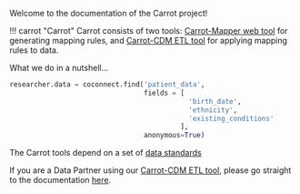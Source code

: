 Welcome to the documentation of the Carrot project!

!!! carrot "Carrot"
    Carrot consists of two tools: [Carrot-Mapper web tool](Carrot-Mapper/index.md) for generating mapping rules, and 
    [Carrot-CDM ETL tool](CaRROT-CDM/index.md) for applying mapping rules to data.

What we do in a nutshell...
```python
researcher.data = coconnect.find('patient_data',
                                 fields = [
                                            'birth_date',
                                            'ethnicity',
                                            'existing_conditions'
                                          ],
                                 anonymous=True)
```

The Carrot tools depend on a set of [data standards]()

If you are a Data Partner using our [Carrot-CDM ETL tool](https://github.com/HDRUK/CaRROT-CDM), please go straight to the documentation [here](CaRROT-CDM/index.md).
